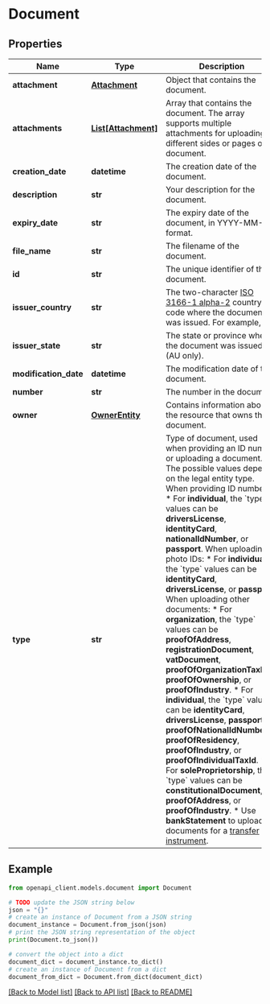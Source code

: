 # Document


## Properties

Name | Type | Description | Notes
------------ | ------------- | ------------- | -------------
**attachment** | [**Attachment**](Attachment.md) | Object that contains the document. | [optional] 
**attachments** | [**List[Attachment]**](Attachment.md) | Array that contains the document. The array supports multiple attachments for uploading different sides or pages of a document. | 
**creation_date** | **datetime** | The creation date of the document. | [optional] [readonly] 
**description** | **str** | Your description for the document. | 
**expiry_date** | **str** | The expiry date of the document, in YYYY-MM-DD format. | [optional] 
**file_name** | **str** | The filename of the document. | [optional] 
**id** | **str** | The unique identifier of the document. | [optional] [readonly] 
**issuer_country** | **str** | The two-character [ISO 3166-1 alpha-2](https://en.wikipedia.org/wiki/ISO_3166-1_alpha-2) country code where the document was issued. For example, **US**. | [optional] 
**issuer_state** | **str** | The state or province where the document was issued (AU only). | [optional] 
**modification_date** | **datetime** | The modification date of the document. | [optional] [readonly] 
**number** | **str** | The number in the document. | [optional] 
**owner** | [**OwnerEntity**](OwnerEntity.md) | Contains information about the resource that owns the document. | 
**type** | **str** | Type of document, used when providing an ID number or uploading a document. The possible values depend on the legal entity type.  When providing ID numbers: * For **individual**, the &#x60;type&#x60; values can be **driversLicense**, **identityCard**, **nationalIdNumber**, or **passport**.  When uploading photo IDs: * For **individual**, the &#x60;type&#x60; values can be **identityCard**, **driversLicense**, or **passport**.  When uploading other documents: * For **organization**, the &#x60;type&#x60; values can be **proofOfAddress**, **registrationDocument**, **vatDocument**, **proofOfOrganizationTaxInfo**, **proofOfOwnership**, or **proofOfIndustry**.   * For **individual**, the &#x60;type&#x60; values can be **identityCard**, **driversLicense**, **passport**, **proofOfNationalIdNumber**, **proofOfResidency**, **proofOfIndustry**, or **proofOfIndividualTaxId**.  * For **soleProprietorship**, the &#x60;type&#x60; values can be **constitutionalDocument**, **proofOfAddress**, or **proofOfIndustry**.  * Use **bankStatement** to upload documents for a [transfer instrument](https://docs.adyen.com/api-explorer/#/legalentity/latest/post/transferInstruments__resParam_id). | 

## Example

```python
from openapi_client.models.document import Document

# TODO update the JSON string below
json = "{}"
# create an instance of Document from a JSON string
document_instance = Document.from_json(json)
# print the JSON string representation of the object
print(Document.to_json())

# convert the object into a dict
document_dict = document_instance.to_dict()
# create an instance of Document from a dict
document_from_dict = Document.from_dict(document_dict)
```
[[Back to Model list]](../README.md#documentation-for-models) [[Back to API list]](../README.md#documentation-for-api-endpoints) [[Back to README]](../README.md)



